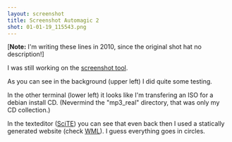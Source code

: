 ```yaml
---
layout: screenshot
title: Screenshot Automagic 2
shot: 01-01-19_115543.png
---
```


[**Note:** I'm writing these lines in 2010, since the original shot hat no description!]

I was still working on the [screenshot tool](/SHOTS/2001/01/18/141432/).

As you can see in the background (upper left) I did quite some testing.

In the other terminal (lower left) it looks like I'm transfering an ISO for a debian install CD.
(Nevermind the "mp3_real" directory, that was only my CD collection.)

In the texteditor ([SciTE](http://www.scintilla.org/SciTE.html)) you can see that even back then I
used a statically generated website (check [WML](http://thewml.org/)).
I guess everything goes in circles.


